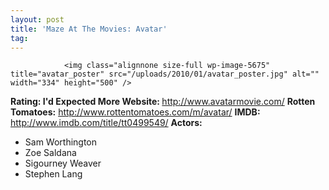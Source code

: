 ```yaml
---
layout: post
title: 'Maze At The Movies: Avatar'
tag: 
---
```



                <img class="alignnone size-full wp-image-5675" title="avatar_poster" src="/uploads/2010/01/avatar_poster.jpg" alt="" width="334" height="500" />
<p><strong>Rating: I'd Expected More
Website: </strong><a href="http://www.avatarmovie.com/"><a href="http://www.avatarmovie.com/">http://www.avatarmovie.com/</a></a>
<strong>Rotten Tomatoes:</strong> <a href="http://www.rottentomatoes.com/m/avatar/"><a href="http://www.rottentomatoes.com/m/avatar/">http://www.rottentomatoes.com/m/avatar/</a></a>
<strong>IMDB: </strong><a href="http://www.imdb.com/title/tt0499549/"><a href="http://www.imdb.com/title/tt0499549/">http://www.imdb.com/title/tt0499549/</a></a>
<strong>Actors:</strong></p>
<ul>
    <li>Sam Worthington</li>
    <li>Zoe Saldana</li>
    <li>Sigourney Weaver</li>
    <li>Stephen Lang</li>
</ul>
            
